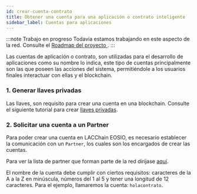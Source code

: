 ```yaml
---
id: crear-cuenta-contrato
title: Obtener una cuenta para una aplicación o contrato inteligente
sidebar_label: Cuentas para aplicaciones
---
```


:::note Trabajo en progreso
Todavía estamos trabajando en este aspecto de la red. Consulte el [Roadmap del proyecto ](../testnet/roadmap).
:::

Las cuentas de aplicación o contrato, son utilizadas para el desarrollo de aplicaciones como su nombre lo indica, este tipo de cuentas principalmente son las que poseen las acciones del sistema, permitiéndole a los usuarios finales interactuar con ellas y el blockchain. 

### 1. Generar llaves privadas

Las llaves, son requisito para crear una cuenta en una blockchain. Consulte el siguiente tutorial para crear [llaves privadas](./llaves-privadas).

###  2. Solicitar una cuenta a un Partner

Para poder crear una cuenta en LACChain EOSIO, es necesario establecer la comunicación con un `Partner`, los cuales son los encargados de crear las cuentas.  

Para ver la lista de partner que forman parte de la red diríjase [aquí](./partners).

El nombre de la cuenta debe cumplir con ciertos requisitos: caracteres de la A a la Z en minúscula, números del 1 al 5 y tener una longitud de 12 caracteres. Para el ejemplo, llamaremos la cuenta: `holacontrato`.
